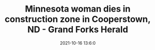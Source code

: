---
"title": "Minnesota woman dies in construction zone in Cooperstown, ND - Grand Forks Herald"
"date": "2021-10-16 13:6:0"
"feed_name": "GOOGLENEWSCONSTRUCTION"
"feed_website": "https://news.google.com/search?q=construction%2Bincident&hl=en-US&gl=US&ceid=US:en"
"feed_rss": "https://news.google.com/rss/search?q=construction%2Bincident&hl=en-US&gl=US&ceid=US:en"
"link": "https://www.grandforksherald.com/incoming/7241703-Minnesota-woman-dies-in-construction-zone-in-Cooperstown-N.D."
"source": "{'href': 'https://www.grandforksherald.com', 'title': 'Grand Forks Herald'}"
"file": "_posts/2021-1-1-96de842014a893578b58013dc7fdc8e49697b9e0.md"
"accident": "1"
"drilling": "0"
"dead": "1"
"injured": "0"
"arrested": "0"
"place": "cooperstown"
"where": "construction site"
"causes": "unknown"
"place_uri": "http://en.wikipedia.org/wiki/Cooperstown%2C_New_York"
---